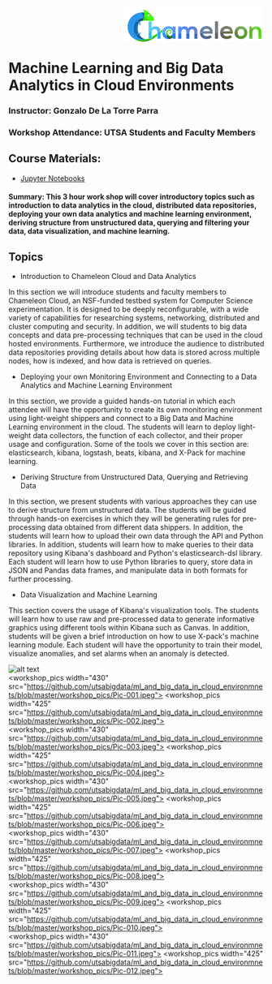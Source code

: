 <img align="right" height="70" src="https://github.com/utsabigdata/ml_and_big_data_in_cloud_environmnets/blob/master/img/chameleon.jpg">


<br /><br /><br />

# Machine Learning and Big Data Analytics in Cloud Environments

### Instructor: Gonzalo De La Torre Parra

### Workshop Attendance: UTSA Students and Faculty Members

## Course Materials:
* [Jupyter Notebooks](https://github.com/utsabigdata/ml_and_big_data_in_cloud_environmnets)

#### Summary: This 3 hour work shop will cover introductory topics such as introduction to data analytics in the cloud, distributed data repositories, deploying your own data analytics and machine learning environment, deriving structure from unstructured data, querying and filtering your data, data visualization, and machine learning.

## Topics

* Introduction to Chameleon Cloud and Data Analytics

In this section we will introduce students and faculty members to Chameleon Cloud, an NSF-funded testbed system for Computer Science experimentation. It is designed to be deeply reconfigurable, with a wide variety of capabilities for researching systems, networking, distributed and cluster computing and security. In addition, we will students to big data concepts and data pre-processing techniques that can be used in the cloud hosted environments. Furthermore, we introduce the audience to distributed data repositories providing details about how data is stored across multiple nodes, how is indexed, and how data is retrieved on queries.

* Deploying your own Monitoring Environment and Connecting to a Data Analytics and Machine Learning Environment

In this section, we provide a guided hands-on tutorial in which each attendee will have the opportunity to create its own monitoring environment using light-weight shippers and connect to a Big Data and Machine Learning environment in the cloud. The students will learn to deploy light-weight data collectors, the function of each collector, and their proper usage and configuration. Some of the tools we cover in this section are: elasticsearch, kibana, logstash, beats, kibana, and X-Pack for machine learning.

* Deriving Structure from Unstructured Data, Querying and Retrieving Data

In this section, we present students with various approaches they can use to derive structure from unstructured data. The students will be guided through hands-on exercises in which they will be generating rules for pre-processing data obtained from different data shippers. In addition, the students will learn how to upload their own data through the API and Python libraries. In addition, students will learn how to make queries to their data repository using Kibana's dashboard and Python's elasticsearch-dsl library. Each student will learn how to use Python libraries to query, store data in JSON and Pandas data frames, and manipulate data in both formats for further processing.

* Data Visualization and Machine Learning

This section covers the usage of Kibana's visualization tools. The students will learn how to use raw and pre-processed data to generate informative graphics using different tools within Kibana such as Canvas. In addition, students will be given a brief introduction on how to use X-pack's machine learning module. Each student will have the opportunity to train their model, visualize anomalies, and set alarms when an anomaly is detected.

![alt text](https://github.com/utsabigdata/ml_and_big_data_in_cloud_environmnets/blob/master/workshop_pics/Pic-000.jpeg)<br />
<workshop_pics width="430" src="https://github.com/utsabigdata/ml_and_big_data_in_cloud_environmnets/blob/master/workshop_pics/Pic-001.jpeg">
<workshop_pics width="425" src="https://github.com/utsabigdata/ml_and_big_data_in_cloud_environmnets/blob/master/workshop_pics/Pic-002.jpeg">
<br />
<workshop_pics width="430" src="https://github.com/utsabigdata/ml_and_big_data_in_cloud_environmnets/blob/master/workshop_pics/Pic-003.jpeg">
<workshop_pics width="425" src="https://github.com/utsabigdata/ml_and_big_data_in_cloud_environmnets/blob/master/workshop_pics/Pic-004.jpeg">
<br />
<workshop_pics width="430" src="https://github.com/utsabigdata/ml_and_big_data_in_cloud_environmnets/blob/master/workshop_pics/Pic-005.jpeg">
<workshop_pics width="425" src="https://github.com/utsabigdata/ml_and_big_data_in_cloud_environmnets/blob/master/workshop_pics/Pic-006.jpeg">
<br />
<workshop_pics width="430" src="https://github.com/utsabigdata/ml_and_big_data_in_cloud_environmnets/blob/master/workshop_pics/Pic-007.jpeg">
<workshop_pics width="425" src="https://github.com/utsabigdata/ml_and_big_data_in_cloud_environmnets/blob/master/workshop_pics/Pic-008.jpeg">
<br />
<workshop_pics width="430" src="https://github.com/utsabigdata/ml_and_big_data_in_cloud_environmnets/blob/master/workshop_pics/Pic-009.jpeg">
<workshop_pics width="425" src="https://github.com/utsabigdata/ml_and_big_data_in_cloud_environmnets/blob/master/workshop_pics/Pic-010.jpeg">
<br />
<workshop_pics width="430" src="https://github.com/utsabigdata/ml_and_big_data_in_cloud_environmnets/blob/master/workshop_pics/Pic-011.jpeg">
<workshop_pics width="425" src="https://github.com/utsabigdata/ml_and_big_data_in_cloud_environmnets/blob/master/workshop_pics/Pic-012.jpeg">
<br />
